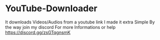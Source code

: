 # YouTube-Downloader
It downloads Videos/Audios from a youtube link
I made it extra Simple By the way join my discord For more Informations or help https://discord.gg/zsGTqgnsmK

